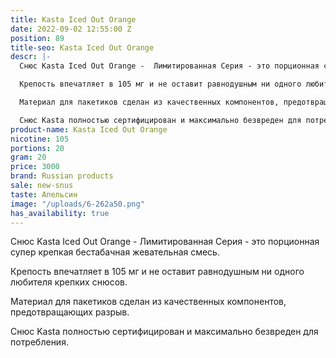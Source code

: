 ```yaml
---
title: Kasta Iced Out Orange
date: 2022-09-02 12:55:00 Z
position: 89
title-seo: Kasta Iced Out Orange
descr: |-
  Снюс Kasta Iced Out Orange -  Лимитированная Серия - это порционная супер крепкая бестабачная жевательная смесь.

  Крепость впечатляет в 105 мг и не оставит равнодушным ни одного любителя крепких снюсов.

  Материал для пакетиков сделан из качественных компонентов, предотвращающих разрыв.

  Снюс Kasta полностью сертифицирован и максимально безвреден для потребления.
product-name: Kasta Iced Out Orange
nicotine: 105
portions: 20
gram: 20
price: 3000
brand: Russian products
sale: new-snus
taste: Апельсин
image: "/uploads/6-262a50.png"
has_availability: true
---
```


Снюс Kasta Iced Out Orange -  Лимитированная Серия - это порционная супер крепкая бестабачная жевательная смесь.

Крепость впечатляет в 105 мг и не оставит равнодушным ни одного любителя крепких снюсов.

Материал для пакетиков сделан из качественных компонентов, предотвращающих разрыв.

Снюс Kasta полностью сертифицирован и максимально безвреден для потребления.